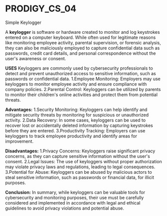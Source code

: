 # PRODIGY_CS_04
Simple Keylogger


A **keylogger** is software or hardware created to monitor and log keystrokes entered on a computer keyboard. While often used for legitimate reasons like monitoring employee activity, parental supervision, or forensic analysis, they can also be maliciously employed to capture confidential data such as passwords, credit card details, and personal correspondence without the user's awareness or consent.

**USES**
Keyloggers are commonly used by cybersecurity professionals to detect and prevent unauthorized access to sensitive information, such as passwords or confidential data.
1.Employee Monitoring: Employers may use keyloggers to monitor employee activity and ensure compliance with company policies.
2.Parental Control: Keyloggers can be utilized by parents to monitor their children's online activities and protect them from potential threats.

**Advantages:**
1.Security Monitoring: Keyloggers can help identify and mitigate security threats by monitoring for suspicious or unauthorized activity.
2.Data Recovery: In some cases, keyloggers can be used to recover lost or accidentally deleted information by capturing keystrokes before they are entered.
3.Productivity Tracking: Employers can use keyloggers to track employee productivity and identify areas for improvement.

**Disadvantages:**
1.Privacy Concerns: Keyloggers raise significant privacy concerns, as they can capture sensitive information without the user's consent.
2.Legal Issues: The use of keyloggers without proper authorization may violate privacy laws and regulations, leading to legal consequences.
3.Potential for Abuse: Keyloggers can be abused by malicious actors to steal sensitive information, such as passwords or financial data, for illicit purposes.

**Conclusion:**
In summary, while keyloggers can be valuable tools for cybersecurity and monitoring purposes, their use must be carefully considered and implemented in accordance with legal and ethical guidelines to avoid privacy violations and potential abuse.
